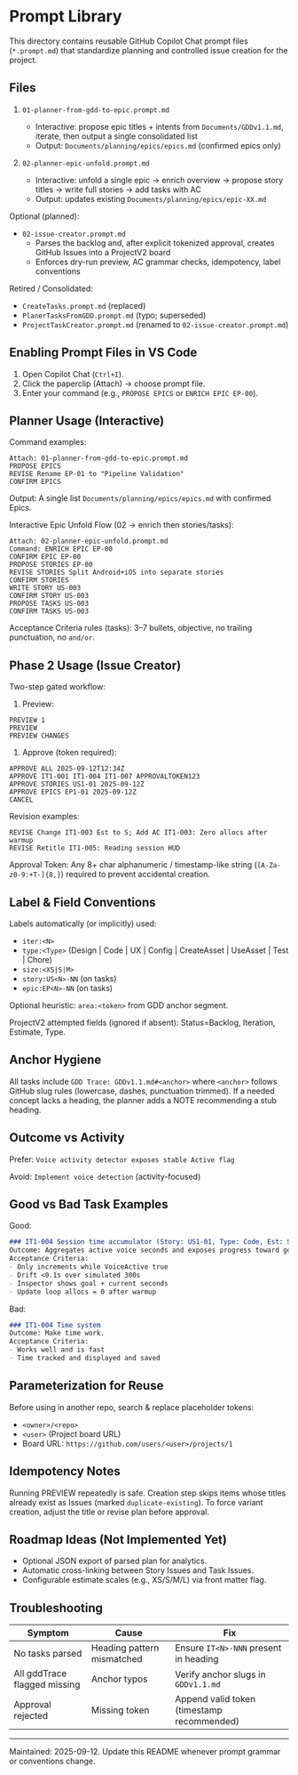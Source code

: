 # Prompt Library

This directory contains reusable GitHub Copilot Chat prompt files (`*.prompt.md`) that standardize planning and controlled issue creation for the project.

## Files

1. `01-planner-from-gdd-to-epic.prompt.md`
   - Interactive: propose epic titles + intents from `Documents/GDDv1.1.md`, iterate, then output a single consolidated list
   - Output: `Documents/planning/epics/epics.md` (confirmed epics only)

2. `02-planner-epic-unfold.prompt.md`
   - Interactive: unfold a single epic → enrich overview → propose story titles → write full stories → add tasks with AC
   - Output: updates existing `Documents/planning/epics/epic-XX.md`

Optional (planned):

- `02-issue-creator.prompt.md`
  - Parses the backlog and, after explicit tokenized approval, creates GitHub Issues into a ProjectV2 board
  - Enforces dry-run preview, AC grammar checks, idempotency, label conventions

Retired / Consolidated:

- `CreateTasks.prompt.md` (replaced)
- `PlanerTasksFromGDD.prompt.md` (typo; superseded)
- `ProjectTaskCreator.prompt.md` (renamed to `02-issue-creator.prompt.md`)

## Enabling Prompt Files in VS Code

1. Open Copilot Chat (`Ctrl+I`).
2. Click the paperclip (Attach) → choose prompt file.
3. Enter your command (e.g., `PROPOSE EPICS` or `ENRICH EPIC EP-00`).

## Planner Usage (Interactive)

Command examples:

```text
Attach: 01-planner-from-gdd-to-epic.prompt.md
PROPOSE EPICS
REVISE Rename EP-01 to "Pipeline Validation"
CONFIRM EPICS
```

Output: A single list `Documents/planning/epics/epics.md` with confirmed Epics.

Interactive Epic Unfold Flow (02 → enrich then stories/tasks):

```text
Attach: 02-planner-epic-unfold.prompt.md
Command: ENRICH EPIC EP-00
CONFIRM EPIC EP-00
PROPOSE STORIES EP-00
REVISE STORIES Split Android+iOS into separate stories
CONFIRM STORIES
WRITE STORY US-003
CONFIRM STORY US-003
PROPOSE TASKS US-003
CONFIRM TASKS US-003
```

Acceptance Criteria rules (tasks): 3–7 bullets, objective, no trailing punctuation, no `and/or`.

## Phase 2 Usage (Issue Creator)

Two-step gated workflow:

1. Preview:

```text
PREVIEW 1
PREVIEW
PREVIEW CHANGES
```

1. Approve (token required):

```text
APPROVE ALL 2025-09-12T12:34Z
APPROVE IT1-001 IT1-004 IT1-007 APPROVALTOKEN123
APPROVE STORIES US1-01 2025-09-12Z
APPROVE EPICS EP1-01 2025-09-12Z
CANCEL
```

Revision examples:

```text
REVISE Change IT1-003 Est to S; Add AC IT1-003: Zero allocs after warmup
REVISE Retitle IT1-005: Reading session HUD
```

Approval Token: Any 8+ char alphanumeric / timestamp-like string (`[A-Za-z0-9:+T-]{8,}`) required to prevent accidental creation.

## Label & Field Conventions

Labels automatically (or implicitly) used:

- `iter:<N>`
- `type:<Type>` (Design | Code | UX | Config | CreateAsset | UseAsset | Test | Chore)
- `size:<XS|S|M>`
- `story:US<N>-NN` (on tasks)
- `epic:EP<N>-NN` (on tasks)

Optional heuristic: `area:<token>` from GDD anchor segment.

ProjectV2 attempted fields (ignored if absent): Status=Backlog, Iteration, Estimate, Type.

## Anchor Hygiene

All tasks include `GDD Trace: GDDv1.1.md#<anchor>` where `<anchor>` follows GitHub slug rules (lowercase, dashes, punctuation trimmed). If a needed concept lacks a heading, the planner adds a NOTE recommending a stub heading.

## Outcome vs Activity

Prefer: `Voice activity detector exposes stable Active flag`

Avoid: `Implement voice detection` (activity-focused)

## Good vs Bad Task Examples

Good:

```markdown
### IT1-004 Session time accumulator (Story: US1-01, Type: Code, Est: S)
Outcome: Aggregates active voice seconds and exposes progress toward goal.
Acceptance Criteria:
- Only increments while VoiceActive true
- Drift <0.1s over simulated 300s
- Inspector shows goal + current seconds
- Update loop allocs = 0 after warmup
```

Bad:

```markdown
### IT1-004 Time system
Outcome: Make time work.
Acceptance Criteria:
- Works well and is fast
- Time tracked and displayed and saved
```

## Parameterization for Reuse

Before using in another repo, search & replace placeholder tokens:

- `<owner>/<repo>`
- `<user>` (Project board URL)
- Board URL: `https://github.com/users/<user>/projects/1`

## Idempotency Notes

Running PREVIEW repeatedly is safe. Creation step skips items whose titles already exist as Issues (marked `duplicate-existing`). To force variant creation, adjust the title or revise plan before approval.

## Roadmap Ideas (Not Implemented Yet)

- Optional JSON export of parsed plan for analytics.
- Automatic cross-linking between Story Issues and Task Issues.
- Configurable estimate scales (e.g., XS/S/M/L) via front matter flag.

## Troubleshooting

| Symptom | Cause | Fix |
|---------|-------|-----|
| No tasks parsed | Heading pattern mismatched | Ensure `IT<N>-NNN` present in heading |
| All gddTrace flagged missing | Anchor typos | Verify anchor slugs in `GDDv1.1.md` |
| Approval rejected | Missing token | Append valid token (timestamp recommended) |

---
Maintained: 2025-09-12. Update this README whenever prompt grammar or conventions change.
